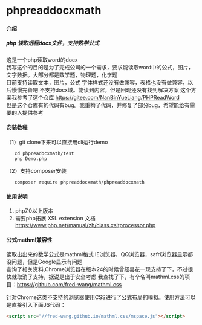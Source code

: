 # phpreaddocxmath

#### 介绍
#####  php 读取远程docx文件，支持数学公式
这是一个php读取word的docx\
我写这个的目的是为了完成公司的一个需求，要求能读取word中的公式，图片，文字数据。大部分都是数学题，物理题，化学题\
目前支持读取文本，图片，公式
字体样式还没有做兼容，表格也没有做兼容，以后慢慢完善吧
不支持docx域。能读到内容，但是回现还没有找到解决方案
这个方案我参考了这个仓库 https://gitee.com/NanBinYueLiang/PHPReadWord  
但是这个仓库有的代码有bug。我重构了代码，并修复了部分bug，希望能给有需要的人提供参考

#### 安装教程

（1）git clone下来可以直接用cli运行demo    
```cli
   cd phpreadocxmath/test
   php Demo.php
```

 （2）支持composer安装
```cli
   composer require phpreaddocxmath/phpreaddocxmath
```

#### 使用说明

1.  php7.0以上版本
2.  需要php拓展  XSL extension
文档 https://www.php.net/manual/zh/class.xsltprocessor.php

#### 公式mathml兼容性
读取出出来的数学公式是mathml格式
IE浏览器，QQ浏览器，safri浏览器显示都没问题，但是Google显示有问题\
查询了相关资料,Chrome浏览器在版本24的时候曾经昙花一现支持了下，不过很快就取消了支持，据说是出于安全考虑
我查找了下，有个名叫mathml.css的项目：https://github.com/fred-wang/mathml.css


针对Chrome这类不支持的浏览器使用CSS进行了公式布局的模拟。使用方法可以是直接引入下面JS代码：

```html
<script src="//fred-wang.github.io/mathml.css/mspace.js"></script>
```

